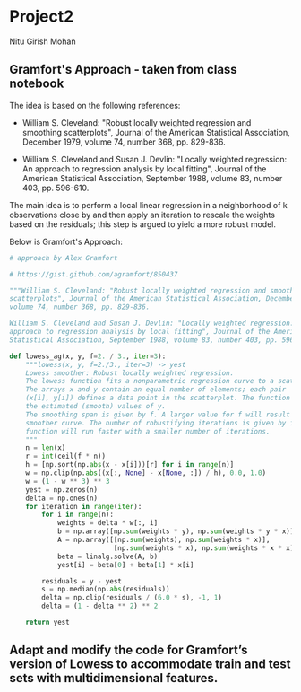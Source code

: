 # Project2

Nitu Girish Mohan

## Gramfort's Approach - taken from class notebook

The idea is based on the following references:

- William S. Cleveland: "Robust locally weighted regression and smoothing
scatterplots", Journal of the American Statistical Association, December 1979,
volume 74, number 368, pp. 829-836.

- William S. Cleveland and Susan J. Devlin: "Locally weighted regression: An
approach to regression analysis by local fitting", Journal of the American
Statistical Association, September 1988, volume 83, number 403, pp. 596-610.

The main idea is to perform a local linear regression in a neighborhood of k observations close by and then apply an iteration to rescale the weights based on the residuals; this step is argued to yield a more robust model.

Below is Gramfort's Approach:

```python
# approach by Alex Gramfort

# https://gist.github.com/agramfort/850437

"""William S. Cleveland: "Robust locally weighted regression and smoothing
scatterplots", Journal of the American Statistical Association, December 1979,
volume 74, number 368, pp. 829-836.

William S. Cleveland and Susan J. Devlin: "Locally weighted regression: An
approach to regression analysis by local fitting", Journal of the American
Statistical Association, September 1988, volume 83, number 403, pp. 596-610."""

def lowess_ag(x, y, f=2. / 3., iter=3):
    """lowess(x, y, f=2./3., iter=3) -> yest
    Lowess smoother: Robust locally weighted regression.
    The lowess function fits a nonparametric regression curve to a scatterplot.
    The arrays x and y contain an equal number of elements; each pair
    (x[i], y[i]) defines a data point in the scatterplot. The function returns
    the estimated (smooth) values of y.
    The smoothing span is given by f. A larger value for f will result in a
    smoother curve. The number of robustifying iterations is given by iter. The
    function will run faster with a smaller number of iterations.
    """
    n = len(x)
    r = int(ceil(f * n))
    h = [np.sort(np.abs(x - x[i]))[r] for i in range(n)]
    w = np.clip(np.abs((x[:, None] - x[None, :]) / h), 0.0, 1.0)
    w = (1 - w ** 3) ** 3
    yest = np.zeros(n)
    delta = np.ones(n)
    for iteration in range(iter):
        for i in range(n):
            weights = delta * w[:, i]
            b = np.array([np.sum(weights * y), np.sum(weights * y * x)])
            A = np.array([[np.sum(weights), np.sum(weights * x)],
                          [np.sum(weights * x), np.sum(weights * x * x)]])
            beta = linalg.solve(A, b)
            yest[i] = beta[0] + beta[1] * x[i]

        residuals = y - yest
        s = np.median(np.abs(residuals))
        delta = np.clip(residuals / (6.0 * s), -1, 1)
        delta = (1 - delta ** 2) ** 2

    return yest
 ```

## Adapt and modify the code for Gramfort’s version of Lowess to accommodate train and test sets with multidimensional features.
